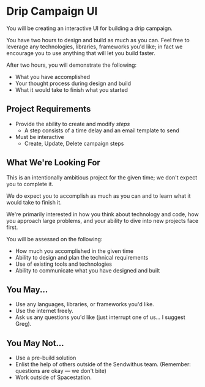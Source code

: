 Drip Campaign UI
================

You will be creating an interactive UI for building a drip campaign.

You have two hours to design and build as much as you can. Feel free to 
leverage any technologies, libraries, frameworks you'd like; in fact we 
encourage you to use anything that will let you build faster.

After two hours, you will demonstrate the following:
* What you have accomplished
* Your thought process during design and build
* What it would take to finish what you started


Project Requirements
--------------------

* Provide the ability to create and modify *steps*
  * A step consists of a time delay and an email template to send
* Must be interactive
  * Create, Update, Delete campaign steps


What We're Looking For
----------------------

This is an intentionally ambitious project for the given time; we don't expect you to complete it.

We do expect you to accomplish as much as you can and to learn what it would take to finish it.

We're primarily interested in how you think about technology and code, how you approach 
large problems, and your ability to dive into new projects face first.

You will be assessed on the following:

* How much you accomplished in the given time
* Ability to design and plan the technical requirements
* Use of existing tools and technologies
* Ability to communicate what you have designed and built


You May...
----------

* Use any languages, libraries, or frameworks you'd like.
* Use the internet freely.
* Ask us any questions you'd like (just interrupt one of us… I suggest Greg).


You May Not...
--------------

* Use a pre-build solution
* Enlist the help of others outside of the Sendwithus team. (Remember: questions are okay — we don't bite)
* Work outside of Spacestation.
